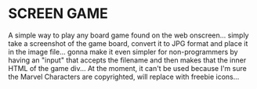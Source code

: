 # SCREEN GAME
A simple way to play any board game found on the web onscreen... simply take a screenshot of the game board, convert it to JPG format and place it in the image file... gonna make it even simpler for non-programmers by having an "input" that accepts the filename and then makes that the inner HTML of the game div... At the moment, it can't be used because I'm sure the Marvel Characters are copyrighted, will replace with freebie icons... 
